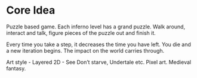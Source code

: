# Core Idea

  
Puzzle based game. Each inferno level has a grand puzzle. Walk around, interact and talk, figure pieces of the puzzle out and finish it.

Every time you take a step, it decreases the time you have left. You die and a new iteration begins. The impact on the world carries through.

Art style - Layered 2D - See Don’t starve, Undertale etc. Pixel art. Medieval fantasy.